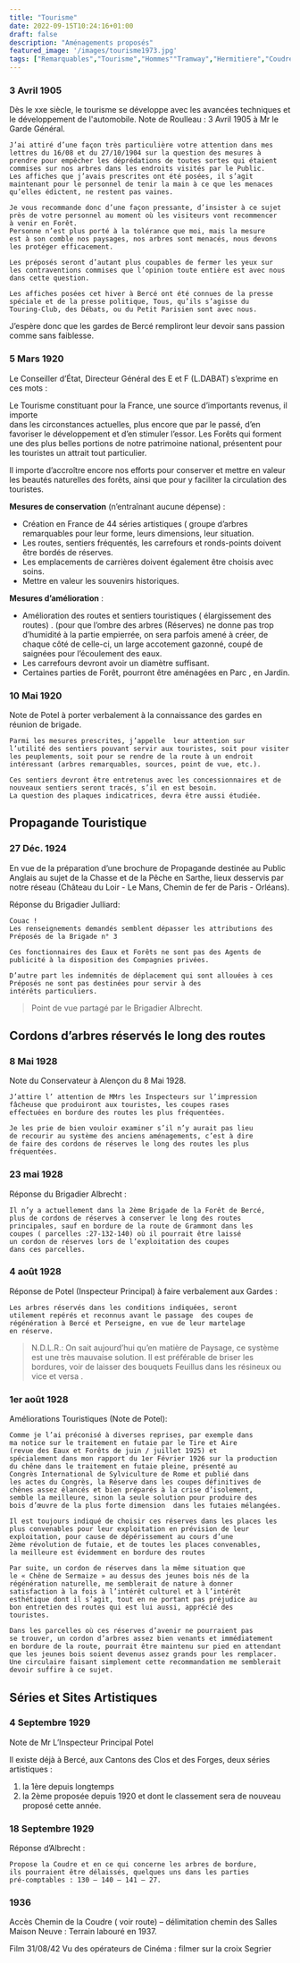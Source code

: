 ```yaml
---
title: "Tourisme"
date: 2022-09-15T10:24:16+01:00
draft: false
description: "Aménagements proposés"
featured_image: '/images/tourisme1973.jpg'
tags: ["Remarquables","Tourisme","Hommes""Tramway","Hermitiere","Coudre","Boppe"]
---
```


### 3 Avril 1905

Dès le xxe siècle, le tourisme se développe avec les avancées techniques et le développement de l'automobile. 
Note de Roulleau : 3 Avril 1905 à Mr le Garde Général.

    J’ai attiré d’une façon très particulière votre attention dans mes
    lettres du 16/08 et du 27/10/1904 sur la question des mesures à
    prendre pour empêcher les déprédations de toutes sortes qui étaient
    commises sur nos arbres dans les endroits visités par le Public.
    Les affiches que j’avais prescrites ont été posées, il s’agit 
    maintenant pour le personnel de tenir la main à ce que les menaces
    qu’elles édictent, ne restent pas vaines.
    
    Je vous recommande donc d’une façon pressante, d’insister à ce sujet
    près de votre personnel au moment où les visiteurs vont recommencer
    à venir en Forêt.
    Personne n’est plus porté à la tolérance que moi, mais la mesure
    est à son comble nos paysages, nos arbres sont menacés, nous devons
    les protéger efficacement.
    
    Les préposés seront d’autant plus coupables de fermer les yeux sur
    les contraventions commises que l’opinion toute entière est avec nous
    dans cette question.
    
    Les affiches posées cet hiver à Bercé ont été connues de la presse
    spéciale et de la presse politique, Tous, qu’ils s’agisse du
    Touring-Club, des Débats, ou du Petit Parisien sont avec nous.

J’espère donc que les gardes de Bercé rempliront leur devoir sans passion comme sans faiblesse.


### 5 Mars 1920

Le Conseiller d’État, Directeur Général des E et F (L.DABAT) s’exprime en ces mots :

Le Tourisme constituant pour la France, une source d’importants revenus, il importe  
dans les circonstances actuelles, plus encore que par le passé, d’en favoriser le développement et
d’en stimuler l’essor.
Les Forêts qui forment une des plus belles portions de notre patrimoine national, présentent pour
les touristes un attrait tout particulier.

Il importe d’accroître encore nos efforts pour conserver et mettre en valeur les beautés naturelles des forêts,
ainsi que pour y faciliter la circulation des touristes.

**Mesures de conservation** (n’entraînant aucune dépense) :
- Création en France de 44 séries artistiques ( groupe d’arbres remarquables pour leur forme, leurs dimensions, 
leur situation.
- Les routes, sentiers fréquentés, les carrefours et ronds-points doivent être bordés de réserves.
- Les emplacements de carrières doivent également être choisis avec soins.
- Mettre en valeur les souvenirs historiques.

**Mesures d’amélioration** : 
- Amélioration des routes et sentiers touristiques ( élargissement des routes) . 
(pour que l’ombre des arbres (Réserves)  ne donne pas trop d’humidité à la partie empierrée, on sera parfois 
amené à créer, de chaque côté de celle-ci, un large accotement gazonné, coupé de saignées pour l’écoulement 
des eaux.
- Les carrefours devront avoir un diamètre suffisant.
- Certaines parties de Forêt, pourront être aménagées en Parc , en Jardin.


### 10 Mai 1920

Note de Potel à porter verbalement à la connaissance des gardes en réunion de brigade.

    Parmi les mesures prescrites, j’appelle  leur attention sur
    l’utilité des sentiers pouvant servir aux touristes, soit pour visiter
    les peuplements, soit pour se rendre de la route à un endroit
    intéressant (arbres remarquables, sources, point de vue, etc.).

    Ces sentiers devront être entretenus avec les concessionnaires et de
    nouveaux sentiers seront tracés, s’il en est besoin.
    La question des plaques indicatrices, devra être aussi étudiée.	


## Propagande Touristique

### 27 Déc. 1924

En vue de la préparation d’une brochure de Propagande destinée au Public Anglais au sujet de la Chasse et
de la Pêche en Sarthe, lieux desservis par notre réseau (Château du Loir - Le Mans,
Chemin de fer de Paris - Orléans).

Réponse du Brigadier Julliard:

    Couac !
    Les renseignements demandés semblent dépasser les attributions des
    Préposés de la Brigade n° 3
    
    Ces fonctionnaires des Eaux et Forêts ne sont pas des Agents de
    publicité à la disposition des Compagnies privées.
    
    D’autre part les indemnités de déplacement qui sont allouées à ces
    Préposés ne sont pas destinées pour servir à des
    intérêts particuliers.

> Point de vue partagé par le Brigadier Albrecht.


## Cordons d’arbres réservés le long des routes

### 8 Mai 1928

Note du Conservateur à Alençon du 8 Mai 1928.

	J’attire l’ attention de MMrs les Inspecteurs sur l’impression
	fâcheuse que produiront aux touristes, les coupes rases
	effectuées en bordure des routes les plus fréquentées. 
	
	Je les prie de bien vouloir examiner s’il n’y aurait pas lieu
	de recourir au système des anciens aménagements, c’est à dire
	de faire des cordons de réserves le long des routes les plus
	fréquentées.
	
### 23 mai 1928

Réponse du Brigadier Albrecht :

    Il n’y a actuellement dans la 2ème Brigade de la Forêt de Bercé,
    plus de cordons de réserves à conserver le long des routes
    principales, sauf en bordure de la route de Grammont dans les
    coupes ( parcelles :27-132-140) où il pourrait être laissé
    un cordon de réserves lors de l’exploitation des coupes
    dans ces parcelles.

### 4 août 1928

Réponse de Potel (Inspecteur Principal) à faire verbalement aux Gardes :

    Les arbres réservés dans les conditions indiquées, seront
    utilement repérés et reconnus avant le passage  des coupes de
    régénération à Bercé et Perseigne, en vue de leur martelage
    en réserve.

  
> N.D.L.R.:
> On sait aujourd’hui qu’en matière de Paysage, ce système est une très mauvaise solution.
> Il est préférable de briser les bordures, voir de laisser des bouquets Feuillus dans les résineux
> ou vice et versa .


### 1er août 1928

Améliorations Touristiques (Note de Potel):

    Comme je l’ai préconisé à diverses reprises, par exemple dans
    ma notice sur le traitement en futaie par le Tire et Aire
    (revue des Eaux et Forêts de juin / juillet 1925) et
    spécialement dans mon rapport du 1er Février 1926 sur la production
    du chêne dans le traitement en futaie pleine, présenté au
    Congrès International de Sylviculture de Rome et publié dans
    les actes du Congrès, la Réserve dans les coupes définitives de 
    chênes assez élancés et bien préparés à la crise d’isolement,
    semble la meilleure, sinon la seule solution pour produire des
    bois d’œuvre de la plus forte dimension  dans les futaies mélangées.
    
    Il est toujours indiqué de choisir ces réserves dans les places les
    plus convenables pour leur exploitation en prévision de leur
    exploitation, pour cause de dépérissement au cours d’une
    2ème révolution de futaie, et de toutes les places convenables,
    la meilleure est évidemment en bordure des routes
    
    Par suite, un cordon de réserves dans la même situation que
    le « Chêne de Sermaize » au dessus des jeunes bois nés de la
    régénération naturelle, me semblerait de nature à donner
    satisfaction à la fois à l’intérêt culturel et à l’intérêt
    esthétique dont il s’agit, tout en ne portant pas préjudice au
    bon entretien des routes qui est lui aussi, apprécié des
    touristes.
    
    Dans les parcelles où ces réserves d’avenir ne pourraient pas
    se trouver, un cordon d’arbres assez bien venants et immédiatement
    en bordure de la route, pourrait être maintenu sur pied en attendant
    que les jeunes bois soient devenus assez grands pour les remplacer.
    Une circulaire faisant simplement cette recommandation me semblerait
    devoir suffire à ce sujet.

## Séries et Sites Artistiques

### 4 Septembre 1929

Note de Mr L’Inspecteur Principal Potel

Il existe déjà à Bercé, aux Cantons des Clos et des Forges, deux séries artistiques :
1. la 1ère depuis longtemps 
1. la 2ème proposée depuis 1920 et dont le classement sera de nouveau proposé cette année.
	
### 18 Septembre 1929

Réponse d’Albrecht :

    Propose la Coudre et en ce qui concerne les arbres de bordure,
    ils pourraient être délaissés, quelques uns dans les parties
    pré-comptables : 130 – 140 – 141 – 27.


### 1936

Accès Chemin de la Coudre ( voir route) – délimitation chemin des Salles Maison Neuve : Terrain labouré en 1937.

Film 31/08/42
	  Vu des opérateurs de Cinéma : filmer sur la croix Segrier
